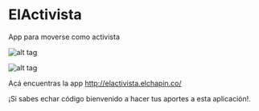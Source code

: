 # ElActivista
App para moverse como activista

![alt tag](http://elactivista.elchapin.co/img/screenshot1.png)

![alt tag](http://elactivista.elchapin.co/img/screenshot2.png)

Acá encuentras la app http://elactivista.elchapin.co/

¡Si sabes echar código bienvenido a hacer tus aportes a esta aplicación!.
